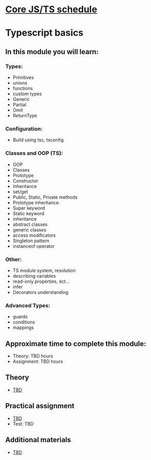 # [Core JS/TS schedule](../README.md) 
# Typescript basics

## In this module you will learn:

### Types:
- Primitives
- unions
- functions
- custom types
- Generic
- Partial
- Omit
- ReturnType

### Configuration:
- Build using tsc, tsconfig

### Classes and OOP (TS):
- OOP
- Classes
- Prototype
- Constructor
- Inheritance
- set/get
- Public, Static, Private methods
- Prototype inheritance.
- Super keyword
- Static keyword
- inheritance
- abstract classes
- generic classes
- access modificators
- Singleton pattern
- instanceof operator

### Other:
- TS module system, resolution
- describing variables
- read-only properties, ect…
- infer
- Decorators understanding

### Advanced Types:
- guards
- conditions
- mappings

## Approximate time to complete this module:

- Theory: TBD hours
- Assignment: TBD hours

## Theory

- [TBD](#)

## Practical assignment

- [TBD](#)
- Test: TBD

## Additional materials

- [TBD](#)
